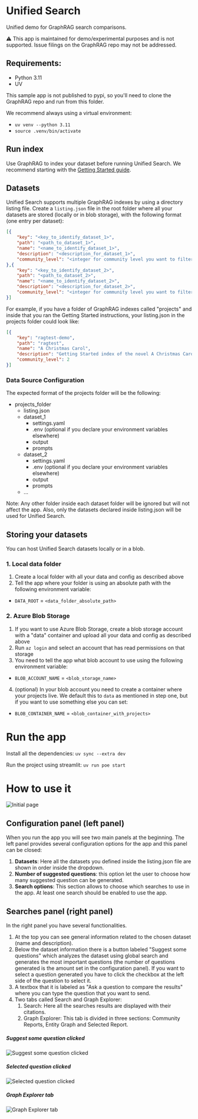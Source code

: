 # Unified Search
Unified demo for GraphRAG search comparisons.

⚠️ This app is maintained for demo/experimental purposes and is not supported. Issue filings on the GraphRAG repo may not be addressed.

## Requirements:
- Python 3.11
- UV
    
This sample app is not published to pypi, so you'll need to clone the GraphRAG repo and run from this folder.

We recommend always using a virtual environment:

- `uv venv --python 3.11`
- `source .venv/bin/activate`

## Run index
Use GraphRAG to index your dataset before running Unified Search. We recommend starting with the [Getting Started guide](https://microsoft.github.io/graphrag/get_started/).

## Datasets
Unified Search supports multiple GraphRAG indexes by using a directory listing file. Create a `listing.json` file in the root folder where all your datasets are stored (locally or in blob storage), with the following format (one entry per dataset):

```json
[{
    "key": "<key_to_identify_dataset_1>",
    "path": "<path_to_dataset_1>",
    "name": "<name_to_identify_dataset_1>",
    "description": "<description_for_dataset_1>",
    "community_level": "<integer for community level you want to filter>"
},{
    "key": "<key_to_identify_dataset_2>",
    "path": "<path_to_dataset_2>",
    "name": "<name_to_identify_dataset_2>",
    "description": "<description_for_dataset_2>",
    "community_level": "<integer for community level you want to filter>"
}]
```

For example, if you have a folder of GraphRAG indexes called "projects" and inside that you ran the Getting Started instructions, your listing.json in the projects folder could look like:
```json
[{
    "key": "ragtest-demo",
    "path": "ragtest",
    "name": "A Christmas Carol",
    "description": "Getting Started index of the novel A Christmas Carol",
    "community_level": 2
}]
```

### Data Source Configuration 
The expected format of the projects folder will be the following:
- projects_folder
    - listing.json
    - dataset_1
        - settings.yaml
        - .env (optional if you declare your environment variables elsewhere)
        - output
        - prompts
    - dataset_2
        - settings.yaml
        - .env (optional if you declare your environment variables elsewhere)
        - output
        - prompts
    - ...

Note: Any other folder inside each dataset folder will be ignored but will not affect the app. Also, only the datasets declared inside listing.json will be used for Unified Search. 

## Storing your datasets
You can host Unified Search datasets locally or in a blob.

### 1. Local data folder
1. Create a local folder with all your data and config as described above
2. Tell the app where your folder is using an absolute path with the following environment variable:
- `DATA_ROOT` = `<data_folder_absolute_path>`

### 2. Azure Blob Storage
1. If you want to use Azure Blob Storage, create a blob storage account with a "data" container and upload all your data and config as described above
2. Run `az login` and select an account that has read permissions on that storage
3. You need to tell the app what blob account to use using the following environment variable:
- `BLOB_ACCOUNT_NAME` = `<blob_storage_name>`
4. (optional) In your blob account you need to create a container where your projects live. We default this to `data` as mentioned in step one, but if you want to use something else you can set:
- `BLOB_CONTAINER_NAME` = `<blob_container_with_projects>`


# Run the app

Install all the dependencies: `uv sync --extra dev`

Run the project using streamlit: `uv run poe start`

# How to use it

![Initial page](images/image-1.png)

## Configuration panel (left panel)
When you run the app you will see two main panels at the beginning. The left panel provides several configuration options for the app and this panel can be closed:
1. **Datasets**: Here all the datasets you defined inside the listing.json file are shown in order inside the dropdown.
2. **Number of suggested questions**: this option let the user to choose how many suggested question can be generated.
3. **Search options**: This section allows to choose which searches to use in the app. At least one search should be enabled to use the app.

## Searches panel (right panel)
In the right panel you have several functionalities. 
1. At the top you can see general information related to the chosen dataset (name and description).
2. Below the dataset information there is a button labeled "Suggest some questions" which analyzes the dataset using global search and generates the most important questions (the number of questions generated is the amount set in the configuration panel). If you want to select a question generated you have to click the checkbox at the left side of the question to select it. 
3. A textbox that it is labeled as "Ask a question to compare the results" where you can type the question that you want to send.
4. Two tabs called Search and Graph Explorer:
    1. Search: Here all the searches results are displayed with their citations.
    2. Graph Explorer: This tab is divided in three sections: Community Reports, Entity Graph and Selected Report. 

##### Suggest some question clicked
![Suggest some question clicked](images/image-2.png)

##### Selected question clicked
![Selected question clicked](images/image-3.png)

##### Graph Explorer tab
![Graph Explorer tab](images/image-4.png)



